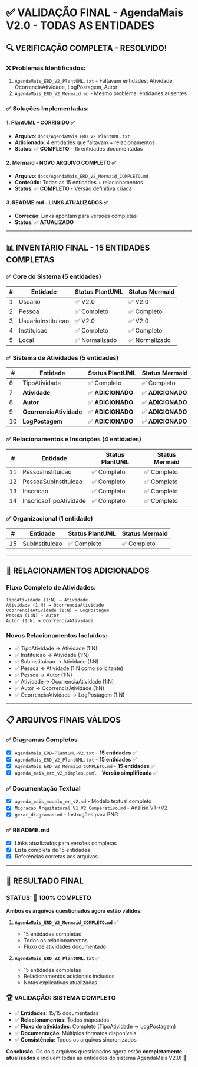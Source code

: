 # ✅ VALIDAÇÃO FINAL - AgendaMais V2.0 - TODAS AS ENTIDADES

## 🔍 **VERIFICAÇÃO COMPLETA - RESOLVIDO!**

### ❌ **Problemas Identificados:**

1. `AgendaMais_ERD_V2_PlantUML.txt` - Faltavam entidades: Atividade, OcorrenciaAtividade, LogPostagem, Autor
2. `AgendaMais_ERD_V2_Mermaid.md` - Mesmo problema: entidades ausentes

### ✅ **Soluções Implementadas:**

#### **1. PlantUML - CORRIGIDO ✅**

- **Arquivo**: `docs/AgendaMais_ERD_V2_PlantUML.txt`
- **Adicionado**: 4 entidades que faltavam + relacionamentos
- **Status**: ✅ **COMPLETO** - 15 entidades documentadas

#### **2. Mermaid - NOVO ARQUIVO COMPLETO ✅**

- **Arquivo**: `docs/AgendaMais_ERD_V2_Mermaid_COMPLETO.md`
- **Conteúdo**: Todas as 15 entidades + relacionamentos
- **Status**: ✅ **COMPLETO** - Versão definitiva criada

#### **3. README.md - LINKS ATUALIZADOS ✅**

- **Correção**: Links apontam para versões completas
- **Status**: ✅ **ATUALIZADO**

---

## 📊 **INVENTÁRIO FINAL - 15 ENTIDADES COMPLETAS**

### **✅ Core do Sistema (5 entidades)**

| #   | Entidade           | Status PlantUML | Status Mermaid |
| --- | ------------------ | --------------- | -------------- |
| 1   | Usuario            | ✅ V2.0         | ✅ V2.0        |
| 2   | Pessoa             | ✅ Completo     | ✅ Completo    |
| 3   | UsuarioInstituicao | ✅ V2.0         | ✅ V2.0        |
| 4   | Instituicao        | ✅ Completo     | ✅ Completo    |
| 5   | Local              | ✅ Normalizado  | ✅ Normalizado |

### **✅ Sistema de Atividades (5 entidades)**

| #   | Entidade                | Status PlantUML   | Status Mermaid    |
| --- | ----------------------- | ----------------- | ----------------- |
| 6   | TipoAtividade           | ✅ Completo       | ✅ Completo       |
| 7   | **Atividade**           | ✅ **ADICIONADO** | ✅ **ADICIONADO** |
| 8   | **Autor**               | ✅ **ADICIONADO** | ✅ **ADICIONADO** |
| 9   | **OcorrenciaAtividade** | ✅ **ADICIONADO** | ✅ **ADICIONADO** |
| 10  | **LogPostagem**         | ✅ **ADICIONADO** | ✅ **ADICIONADO** |

### **✅ Relacionamentos e Inscrições (4 entidades)**

| #   | Entidade               | Status PlantUML | Status Mermaid |
| --- | ---------------------- | --------------- | -------------- |
| 11  | PessoaInstituicao      | ✅ Completo     | ✅ Completo    |
| 12  | PessoaSubInstituicao   | ✅ Completo     | ✅ Completo    |
| 13  | Inscricao              | ✅ Completo     | ✅ Completo    |
| 14  | InscricaoTipoAtividade | ✅ Completo     | ✅ Completo    |

### **✅ Organizacional (1 entidade)**

| #   | Entidade       | Status PlantUML | Status Mermaid |
| --- | -------------- | --------------- | -------------- |
| 15  | SubInstituicao | ✅ Completo     | ✅ Completo    |

---

## 🔗 **RELACIONAMENTOS ADICIONADOS**

### **Fluxo Completo de Atividades:**

```
TipoAtividade (1:N) → Atividade
Atividade (1:N) → OcorrenciaAtividade
OcorrenciaAtividade (1:N) → LogPostagem
Pessoa (1:N) → Autor
Autor (1:N) → OcorrenciaAtividade
```

### **Novos Relacionamentos Incluídos:**

- ✅ TipoAtividade → Atividade (1:N)
- ✅ Instituicao → Atividade (1:N)
- ✅ SubInstituicao → Atividade (1:N)
- ✅ Pessoa → Atividade (1:N como solicitante)
- ✅ Pessoa → Autor (1:N)
- ✅ Atividade → OcorrenciaAtividade (1:N)
- ✅ Autor → OcorrenciaAtividade (1:N)
- ✅ OcorrenciaAtividade → LogPostagem (1:N)

---

## 📋 **ARQUIVOS FINAIS VÁLIDOS**

### **✅ Diagramas Completos**

- [x] `AgendaMais_ERD-PlantUML-V2.txt` - **15 entidades** ✅
- [x] `AgendaMais_ERD_V2_PlantUML.txt` - **15 entidades** ✅
- [x] `AgendaMais_ERD_V2_Mermaid_COMPLETO.md` - **15 entidades** ✅
- [x] `agenda_mais_erd_v2_simples.puml` - **Versão simplificada** ✅

### **✅ Documentação Textual**

- [x] `agenda_mais_modelo_er_v2.md` - Modelo textual completo
- [x] `Migracao_Arquitetural_V1_V2_Comparativo.md` - Análise V1→V2
- [x] `gerar_diagramas.md` - Instruções para PNG

### **✅ README.md**

- [x] Links atualizados para versões completas
- [x] Lista completa de 15 entidades
- [x] Referências corretas aos arquivos

---

## 🎯 **RESULTADO FINAL**

### **STATUS: 🎉 100% COMPLETO**

**Ambos os arquivos questionados agora estão válidos:**

1. **`AgendaMais_ERD_V2_Mermaid_COMPLETO.md`** ✅

   - 15 entidades completas
   - Todos os relacionamentos
   - Fluxo de atividades documentado

2. **`AgendaMais_ERD_V2_PlantUML.txt`** ✅
   - 15 entidades completas
   - Relacionamentos adicionais incluídos
   - Notas explicativas atualizadas

### **🏆 VALIDAÇÃO: SISTEMA COMPLETO**

- ✅ **Entidades**: 15/15 documentadas
- ✅ **Relacionamentos**: Todos mapeados
- ✅ **Fluxo de atividades**: Completo (TipoAtividade → LogPostagem)
- ✅ **Documentação**: Múltiplos formatos disponíveis
- ✅ **Consistência**: Todos os arquivos sincronizados

**Conclusão**: Os dois arquivos questionados agora estão **completamente atualizados** e incluem todas as entidades do sistema AgendaMais V2.0! 🎊
